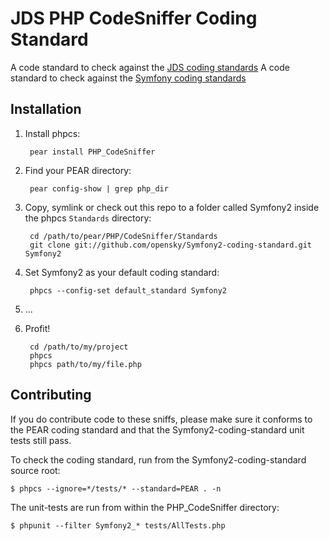 JDS PHP CodeSniffer Coding Standard
========================================

A code standard to check against the [JDS coding standards](http://symfony.com/doc/current/contributing/code/standards.html)
A code standard to check against the [Symfony coding standards](http://symfony.com/doc/current/contributing/code/standards.html)

Installation
------------

1. Install phpcs:

        pear install PHP_CodeSniffer

2. Find your PEAR directory:

        pear config-show | grep php_dir

3. Copy, symlink or check out this repo to a folder called Symfony2 inside the
   phpcs `Standards` directory:

        cd /path/to/pear/PHP/CodeSniffer/Standards
        git clone git://github.com/opensky/Symfony2-coding-standard.git Symfony2

4. Set Symfony2 as your default coding standard:

        phpcs --config-set default_standard Symfony2

5. ...

6. Profit!

        cd /path/to/my/project
        phpcs
        phpcs path/to/my/file.php


Contributing
------------

If you do contribute code to these sniffs, please make sure it conforms to the PEAR
coding standard and that the Symfony2-coding-standard unit tests still pass.

To check the coding standard, run from the Symfony2-coding-standard source root:

    $ phpcs --ignore=*/tests/* --standard=PEAR . -n

The unit-tests are run from within the PHP_CodeSniffer directory:

    $ phpunit --filter Symfony2_* tests/AllTests.php
